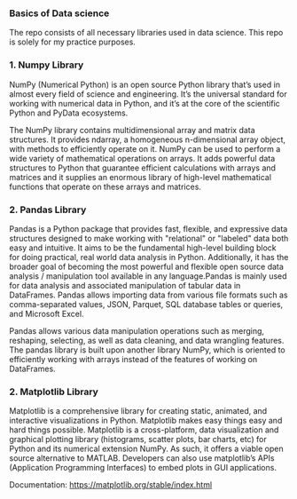 ### Basics of Data science
The repo consists of all necessary libraries used in data science. This repo is solely for my practice purposes.

### 1. Numpy Library

NumPy (Numerical Python) is an open source Python library that’s used in almost every field of science and engineering. It’s the universal standard for working with numerical data in Python, and it’s at the core of the scientific Python and PyData ecosystems. 

The NumPy library contains multidimensional array and matrix data structures. It provides ndarray, a homogeneous n-dimensional array object, with methods to efficiently operate on it. NumPy can be used to perform a wide variety of mathematical operations on arrays. It adds powerful data structures to Python that guarantee efficient calculations with arrays and matrices and it supplies an enormous library of high-level mathematical functions that operate on these arrays and matrices.

### 2. Pandas Library

Pandas is a Python package that provides fast, flexible, and expressive data structures designed to make working with "relational" or "labeled" data both easy and intuitive. It aims to be the fundamental high-level building block for doing practical, real world data analysis in Python. Additionally, it has the broader goal of becoming the most powerful and flexible open source data analysis / manipulation tool available in any language.Pandas is mainly used for data analysis and associated manipulation of tabular data in DataFrames. Pandas allows importing data from various file formats such as comma-separated values, JSON, Parquet, SQL database tables or queries, and Microsoft Excel. 

Pandas allows various data manipulation operations such as merging, reshaping, selecting, as well as data cleaning, and data wrangling features. The pandas library is built upon another library NumPy, which is oriented to efficiently working with arrays instead of the features of working on DataFrames.

### 2. Matplotlib Library

Matplotlib is a comprehensive library for creating static, animated, and interactive visualizations in Python. Matplotlib makes easy things easy and hard things possible. Matplotlib is a cross-platform, data visualization and graphical plotting library (histograms, scatter plots, bar charts, etc) for Python and its numerical extension NumPy. As such, it offers a viable open source alternative to MATLAB. Developers can also use matplotlib’s APIs (Application Programming Interfaces) to embed plots in GUI applications.

Documentation: https://matplotlib.org/stable/index.html
